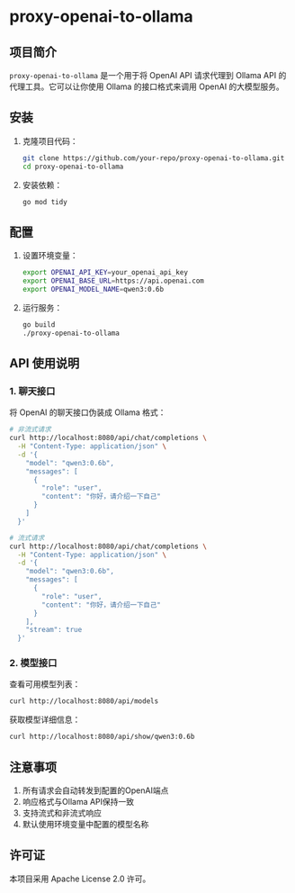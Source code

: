 # proxy-openai-to-ollama

## 项目简介
`proxy-openai-to-ollama` 是一个用于将 OpenAI API 请求代理到 Ollama API 的代理工具。它可以让你使用 Ollama 的接口格式来调用 OpenAI 的大模型服务。

## 安装
1. 克隆项目代码：
   ```sh
   git clone https://github.com/your-repo/proxy-openai-to-ollama.git
   cd proxy-openai-to-ollama
   ```

2. 安装依赖：
   ```sh
   go mod tidy
   ```

## 配置
1. 设置环境变量：
   ```sh
   export OPENAI_API_KEY=your_openai_api_key
   export OPENAI_BASE_URL=https://api.openai.com
   export OPENAI_MODEL_NAME=qwen3:0.6b
   ```

2. 运行服务：
   ```sh
   go build
   ./proxy-openai-to-ollama
   ```

## API 使用说明

### 1. 聊天接口
将 OpenAI 的聊天接口伪装成 Ollama 格式：

```sh
# 非流式请求
curl http://localhost:8080/api/chat/completions \
  -H "Content-Type: application/json" \
  -d '{
    "model": "qwen3:0.6b",
    "messages": [
      {
        "role": "user",
        "content": "你好，请介绍一下自己"
      }
    ]
  }'

# 流式请求
curl http://localhost:8080/api/chat/completions \
  -H "Content-Type: application/json" \
  -d '{
    "model": "qwen3:0.6b",
    "messages": [
      {
        "role": "user",
        "content": "你好，请介绍一下自己"
      }
    ],
    "stream": true
  }'
```

### 2. 模型接口
查看可用模型列表：
```sh
curl http://localhost:8080/api/models
```

获取模型详细信息：
```sh
curl http://localhost:8080/api/show/qwen3:0.6b
```

## 注意事项
1. 所有请求会自动转发到配置的OpenAI端点
2. 响应格式与Ollama API保持一致
3. 支持流式和非流式响应
4. 默认使用环境变量中配置的模型名称

## 许可证
本项目采用 Apache License 2.0 许可。